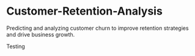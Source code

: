 # Customer-Retention-Analysis
Predicting and analyzing customer churn to improve retention strategies and drive business growth.

Testing

